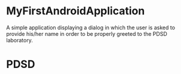 MyFirstAndroidApplication
=========================
A simple application displaying a dialog in which the user is asked to provide his/her name in order to be properly greeted to the PDSD laboratory.
# PDSD
